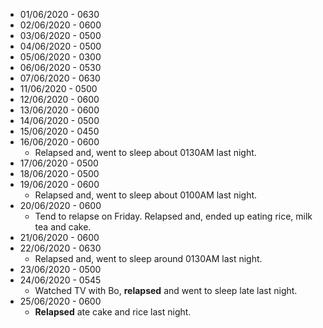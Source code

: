 * 01/06/2020 - 0630
* 02/06/2020 - 0600
* 03/06/2020 - 0500
* 04/06/2020 - 0500
* 05/06/2020 - 0300
* 06/06/2020 - 0530
* 07/06/2020 - 0630
* 11/06/2020 - 0500
* 12/06/2020 - 0600
* 13/06/2020 - 0600
* 14/06/2020 - 0500
* 15/06/2020 - 0450
* 16/06/2020 - 0600
  * Relapsed and, went to sleep about 0130AM last night.
* 17/06/2020 - 0500
* 18/06/2020 - 0500
* 19/06/2020 - 0600
  * Relapsed and, went to sleep about 0100AM last night.
* 20/06/2020 - 0600
  * Tend to relapse on Friday. Relapsed and, ended up eating rice, milk tea and cake.
* 21/06/2020 - 0600
* 22/06/2020 - 0630
  * Relapsed and, went to sleep around 0130AM last night.
* 23/06/2020 - 0500
* 24/06/2020 - 0545
  * Watched TV with Bo, **relapsed** and went to sleep late last night.
* 25/06/2020 - 0600
  * **Relapsed** ate cake and rice last night.





